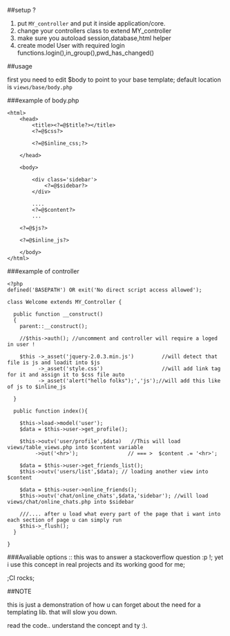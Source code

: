 ##setup ?

1. put `MY_controller` and put it inside application/core.
2. change your controllers class to extend MY_controller
3. make sure you autoload session,database,html helper
4. create model User with required login functions.login(),in_group(),pwd_has_changed()


##usage

first you need to edit $body to point to your base template; default location is `views/base/body.php`


###example of body.php
```
<html>
    <head>
        <title><?=@$title?></title>
        <?=@$css?>
        
        <?=@$inline_css;?>
        
    </head>

    <body>
    
        <div class='sidebar'>
            <?=@$sidebar?>
        </div>
    
        ....
        <?=@$content?>
        ...
    
    <?=@$js?>
    
    <?=@$inline_js?>
    
    </body>
</html>
```

###example of controller
```
<?php
defined('BASEPATH') OR exit('No direct script access allowed');

class Welcome extends MY_Controller {

  public function __construct()
  {
  	parent::__construct();
  	
  	//$this->auth(); //uncomment and controller will require a loged in user !
  	
    $this ->_asset('jquery-2.0.3.min.js')         //will detect that file is js and loadit into $js
          ->_asset('style.css')                   //will add link tag for it and assign it to $css file auto
          ->_asset('alert("hello folks");','js');//will add this like of js to $inline_js
  
  }
  
  public function index(){
    
    $this->load->model('user');
    $data = $this->user->get_profile();
    
    $this->outv('user/profile',$data)   //This will load views/table_views.php into $content variable
         ->out('<hr>');                // === >  $content .= '<hr>';
    
    $data = $this->user->get_friends_list();
    $this->outv('users/list',$data); // loading another view into $content
    
    $data = $this->user->online_friends();
    $this->outv('chat/online_chats',$data,'sidebar'); //will load views/chat/online_chats.php into $sidebar
    
    ///.... after u load what every part of the page that i want into each section of page u can simply run
    $this->_flush();
  }

}
```



###Avaliable options ::
this was to answer a stackoverflow question :p !; yet i use this concept in real projects and its working good for me;

;CI rocks;


##NOTE

this is just a demonstration of how u can forget about the need for a templating lib. that will slow you down.

read the code.. understand the concept and ty :).
